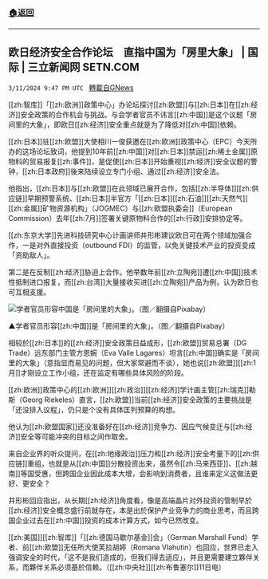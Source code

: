 ###  [:house:返回](README.md)
---


## 欧日经济安全合作论坛　直指中国为「房里大象」 | 国际 | 三立新闻网  SETN.COM
`3/11/2024 9:47 PM UTC ` [轉載自GNews](https://gnews.org/articles/2385388)

[[zh:智库]]「[[zh:欧洲]]政策中心」办论坛探讨[[zh:欧盟]]与[[zh:日本]]在[[zh:经济]]安全政策的合作机会与挑战。与会学者官员不讳言[[zh:中国]]是这个议题「房间里的大象」，即欧日[[zh:经济]]安全重点就是为了降低对[[zh:中国]]依赖。

[[zh:日本]]驻[[zh:欧盟]]大使相川一俊获邀在[[zh:欧洲]]政策中心（EPC）今天所办的这场论坛致词，他提到10年前[[zh:中国]]对[[zh:日本]]禁运[[zh:稀土金属]]原物料的贸易报复[[zh:事件]]，是促使[[zh:日本]]开始重视[[zh:经济]]安全议题的警钟，[[zh:日本政府]]後来陆续设立专门小组、通过[[zh:经济]]安全法。

他指出，[[zh:日本]]与[[zh:欧盟]]在此领域已展开合作，包括[[zh:半导体]][[zh:供应链]]早期预警系统、[[zh:日本]]半官方「[[zh:日本]][[zh:石油]][[zh:天然气]][[zh:金属]]矿物资源机构」（JOGMEC）与[[zh:欧盟执委会]]（European Commission）去年[[zh:7月]]签署关键原物料合作的[[zh:行政]]安排协定等。

[[zh:东京大学]]先进科技研究中心计画讲师井形彬建议欧日可在两个领域加强合作，一是对外直接投资（outbound FDI）的监管，以免关键技术产业的投资变成「资助敌人」。

第二是在反制[[zh:经济]]胁迫上合作。他举数年前[[zh:立陶宛]]遭[[zh:中国]]技术性抵制进口报复，而[[zh:台湾]]大量接收买进[[zh:立陶宛]]产品为例，认为欧日也可互相支援。

![学者官员形容中国是「房间里的大象」。（图／翻摄自Pixabay）](https://attach.setn.com/newsimages/2021/07/21/3236699-PH.jpg "学者官员形容中国是「房间里的大象」。（图／翻摄自Pixabay）")

▲学者官员形容[[zh:中国]]是「房间里的大象」。（图／翻摄自Pixabay）

相较於[[zh:日本]]的[[zh:经济]]安全政策日益成形，[[zh:欧盟]]贸易总署（DG Trade）远东部门主管方恩婉（Eva Valle Lagares）坦言[[zh:中国]]确实是「房间里的大象」（意指显而易见的问题，但大家常避而不谈），她也说[[zh:欧盟]][[zh:1月]]才刚设立工作小组，还在监定有哪些具体风险的阶段。

[[zh:欧洲]]政策中心的[[zh:欧洲]][[zh:政治]][[zh:经济]]学计画主管[[zh:瑞克]]勒斯（Georg Riekeles）直言，[[zh:欧盟]]当前[[zh:经济]]安全政策的主要挑战是「还没排入议程」，仍只是个没有具体匡列预算的构想。

他认为[[zh:欧盟国家]]还没准备好在[[zh:经济]]竞争力、因应气候变迁与[[zh:经济]]安全等可能冲突的目标之间作取舍。

来自企业界的听众提问，在[[zh:地缘政治]]压力和[[zh:经济]]安全考量下的[[zh:供应链]]重组，也就是从[[zh:中国]]分散投资出来，虽然令[[zh:马来西亚]]、[[zh:越南]]等国受惠，但跨国企业因此成本大增，会影响到消费者，且谁来定义这做法更好、更安全？

井形彬回应指出，从长期[[zh:经济]]角度看，像是高端晶片对外投资的管制早於[[zh:经济]]安全概念盛行前就存在，本是出於保护产业竞争力的商业思考，而且跨国企业过去在[[zh:中国]]投资的成本计算方式，如今已然改变。

[[zh:美国]][[zh:智库]]「[[zh:德国马歇尔基金]]会」（German Marshall Fund）学者、前[[zh:欧盟]]无任所大使芙拉胡婷（Romana Vlahutin）也回应，世界已走入强调安全的时代，「这不是我们造成的，但我们得去适应」，并且更需要建立夥伴关系，而夥伴关系必须基於信赖。（[[zh:中央社]][[zh:布鲁塞尔]]11日电）
